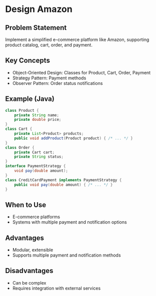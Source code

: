 # Design Amazon

## Problem Statement

Implement a simplified e-commerce platform like Amazon, supporting product catalog, cart, order, and payment.

## Key Concepts

- Object-Oriented Design: Classes for Product, Cart, Order, Payment
- Strategy Pattern: Payment methods
- Observer Pattern: Order status notifications

## Example (Java)

```java
class Product {
    private String name;
    private double price;
}
class Cart {
    private List<Product> products;
    public void addProduct(Product product) { /* ... */ }
}
class Order {
    private Cart cart;
    private String status;
}
interface PaymentStrategy {
    void pay(double amount);
}
class CreditCardPayment implements PaymentStrategy {
    public void pay(double amount) { /* ... */ }
}
```

## When to Use

- E-commerce platforms
- Systems with multiple payment and notification options

## Advantages

- Modular, extensible
- Supports multiple payment and notification methods

## Disadvantages

- Can be complex
- Requires integration with external services
